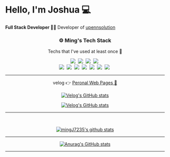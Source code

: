# Hello, I'm Joshua 💻

<!-- <link href = https://cdnjs.cloudflare.com/ajax/libs/font-awesome/5.15.3/css/all.min.css rel ="stylesheet"> -->

<p><strong>Full Stack Developer 🏃🏻</strong> Developer of <a href="https://www.upennsolution.com/">upennsolution</a></p>

<h3 align="center"> ⚙️ Ming's Tech Stack </h3>

<p align="center"> Techs that I've used at least once 🌱 </p>

<p align="center">   
  <img src="https://img.shields.io/badge/Java-007396?style=flat-square&logo=Java&logoColor=white"/></a>&nbsp 
  <img src="https://img.shields.io/badge/Python-3766AB?style=flat-square&logo=Python&logoColor=white"/></a>&nbsp 
  <img src="https://img.shields.io/badge/ES6_Javascript-ffb13b?style=flat-square&logo=javascript&logoColor=white"/></a>&nbsp 
  <img src="https://img.shields.io/badge/Typescript-1572B6?style=flat-square&logo=TypeScript&logoColor=white"/></a>&nbsp 
  <br>
  <img src="https://img.shields.io/badge/SpringBoot-6DB33F?style=flat-square&logo=Spring&logoColor=white"/></a>&nbsp 
  <img src="https://img.shields.io/badge/Angular8-de0031?style=flat-square&logo=Angular&logoColor=white"/></a>&nbsp 
  <img src="https://img.shields.io/badge/Mysql-E6B91E?style=flat-square&logo=MySql&logoColor=white"/></a>&nbsp 
  <img src="https://img.shields.io/badge/Oracle-F80000?style=flat-square&logo=Oracle&logoColor=white"/></a>&nbsp 
  <img src="https://img.shields.io/badge/JPA-21c896?style=flat-square&logo=Hibernate&logoColor=white"/></a>&nbsp 
  <img src="https://img.shields.io/badge/aws-333664?style=flat-square&logo=amazon-aws&logoColor=white"/></a>&nbsp 
  <img src="https://img.shields.io/badge/Swagger-85EA2D?style=flat-square&logo=Swagger&logoColor=white"/></a>&nbsp 
  <br>
</p>

<hr>
<div align = "center">

  velog 👉 <a href = https://velog.io/@joshuara7235>Peronal Web Pages 🌱</a>   <br><br>
[![Velog's GitHub stats](https://velog-readme-stats.vercel.app/api/badge?name=mingJ7235)](https://velog.io/@joshuara7235)
  
[![Velog's GitHub stats](https://velog-readme-stats.vercel.app/api?name=joshuara7235&color=dark)](https://velog.io/@joshuara7235)
  


</div> 

<hr>



  
<!-- <h3 align="center">Peronal Web Pages</h3>
<p align="center">
  <a href="https://velog.io/@joshuara7235">
    <img height=35 src="https://cdn.jsdelivr.net/npm/simple-icons@v4/icons/gatsby.svg" alt="personal blog" />
    
    
    
  </a>
 </p>  -->

<!--
  <a href="https://www.notion.so/I-am-Dan_kim-8471e82255434b1682c5fcc27769ab7f">
    <img height=35 src="https://cdn.jsdelivr.net/npm/simple-icons@v4/icons/notion.svg" alt="my notion page" />
  </a>
  &nbsp;&nbsp;&nbsp;
  <a href="https://www.notion.so/I-am-Dan_kim-8471e82255434b1682c5fcc27769ab7f">
    <img height=35 src="https://cdn.jsdelivr.net/npm/simple-icons@v4/icons/v.svg" alt="velog" />
  </a>
</p>

<h3 align="center">I Love To Work With</h3>
<p align="center">
  <img height=20 src="https://cdn.jsdelivr.net/npm/simple-icons@v4/icons/python.svg" alt="python" />
  &nbsp;&nbsp;
  <img height=20 src="https://cdn.jsdelivr.net/npm/simple-icons@v4/icons/javascript.svg" alt="javascript" />
  &nbsp;&nbsp;
  <img height=20 src="https://cdn.jsdelivr.net/npm/simple-icons@v4/icons/macos.svg" alt="macos" />
  &nbsp;&nbsp;
  <img height=20 src="https://cdn.jsdelivr.net/npm/simple-icons@v4/icons/jirasoftware.svg" alt="jira software" />
  &nbsp;&nbsp;
  <img height=20 src="https://cdn.jsdelivr.net/npm/simple-icons@v4/icons/amazonaws.svg" alt="amazon aws" />
  &nbsp;&nbsp;
  <img height=20 src="https://cdn.jsdelivr.net/npm/simple-icons@v4/icons/slack.svg" alt="slack" />
</p>
-->
<br />
<!-- use https://github.com/anuraghazra/github-readme-stats -->
<div align="center">
  <!--  language statistics  -->
  
<!--   [![Top Langs](https://github-readme-stats.vercel.app/api/top-langs/?username=mingJ7235&layout=compact&theme=dracula)](https://github.com/anuraghazra/github-readme-stats) -->
  
</div>


<div align="center">
  
[![mingJ7235's github stats](https://github-readme-stats.vercel.app/api/top-langs/?username=mingJ7235&show_icons=true&hide_border=true&title_color=007777&icon_color=008888&layout=compact)](https://github.com/mingJ7235/)

</div>

<hr>

<div align="center">
  <!--  github stats   -->
  
  [![Anurag's GitHub stats](https://github-readme-stats.vercel.app/api?username=mingJ7235&show_icons=true&theme=dracula)](https://github.com/anuraghazra/github-readme-stats)
  
</div>


<hr>
<!-- [![Readme Card](https://github-readme-stats.vercel.app/api/pin/?username=xoxwgys56&repo=xoxwgys56)](https://github.com/anuraghazra/github-readme-stats) -->



<!--
**xoxwgys56/xoxwgys56** is a ✨ _special_ ✨ repository because its `README.md` (this file) appears on your GitHub profile.

Here are some ideas to get you started:



- 🔭 I’m currently working on ...
- 🌱 I’m currently learning ...
- 👯 I’m looking to collaborate on ...
- 🤔 I’m looking for help with ...
- 💬 Ask me about ...
- 📫 How to reach me: ...
- 😄 Pronouns: ...
- ⚡ Fun fact: ...
-->
